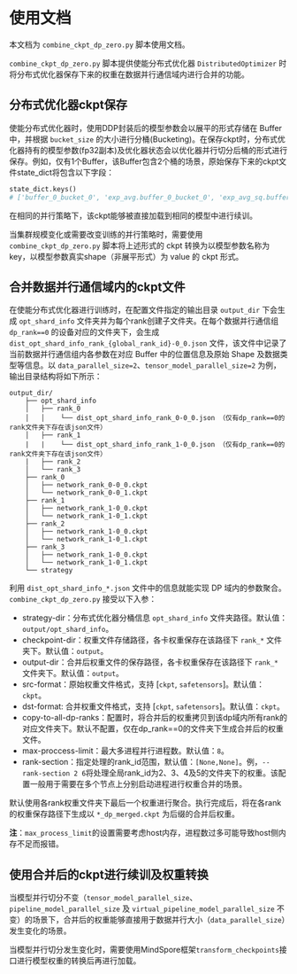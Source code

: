 # 使用文档

本文档为 `combine_ckpt_dp_zero.py` 脚本使用文档。

`combine_ckpt_dp_zero.py` 脚本提供使能分布式优化器 `DistributedOptimizer` 时将分布式优化器保存下来的权重在数据并行通信域内进行合并的功能。

## 分布式优化器ckpt保存

使能分布式优化器时，使用DDP封装后的模型参数会以展平的形式存储在 Buffer 中，并根据 `bucket_size` 的大小进行分桶(Bucketing)。在保存ckpt时，分布式优化器持有的模型参数(fp32副本)及优化器状态会以优化器并行切分后桶的形式进行保存。例如，仅有1个Buffer，该Buffer包含2个桶的场景，原始保存下来的ckpt文件state_dict将包含以下字段：

```python
state_dict.keys()
# ['buffer_0_bucket_0', 'exp_avg.buffer_0_bucket_0', 'exp_avg_sq.buffer_0_bucket_0', 'buffer_0_bucket_1', 'exp_avg.buffer_0_bucket_1', 'exp_avg_sq.buffer_0_bucket_1'， 'state_step', ...]
```

在相同的并行策略下，该ckpt能够被直接加载到相同的模型中进行续训。

当集群规模变化或需要改变训练的并行策略时，需要使用 `combine_ckpt_dp_zero.py` 脚本将上述形式的 ckpt 转换为以模型参数名称为 key，以模型参数真实shape（非展平形式）为 value 的 ckpt 形式。

## 合并数据并行通信域内的ckpt文件

在使能分布式优化器进行训练时，在配置文件指定的输出目录 `output_dir` 下会生成 `opt_shard_info` 文件夹并为每个rank创建子文件夹。在每个数据并行通信组 `dp_rank==0` 的设备对应的文件夹下，会生成 `dist_opt_shard_info_rank_{global_rank_id}-0_0.json` 文件，该文件中记录了当前数据并行通信组内各参数在对应 Buffer 中的位置信息及原始 Shape 及数据类型等信息。以 `data_parallel_size=2`、`tensor_model_parallel_size=2` 为例，输出目录结构将如下所示：

```text
output_dir/
    ├── opt_shard_info
    │   ├── rank_0
    │   │    └── dist_opt_shard_info_rank_0-0_0.json （仅有dp_rank==0的rank文件夹下存在该json文件）
    │   ├── rank_1
    |   |    └── dist_opt_shard_info_rank_1-0_0.json （仅有dp_rank==0的rank文件夹下存在该json文件）
    |   ├── rank_2
    │   └── rank_3
    ├── rank_0
    │   ├── network_rank_0-0_0.ckpt
    │   └── network_rank_0-0_1.ckpt
    ├── rank_1
    │   ├── network_rank_1-0_0.ckpt
    │   └── network_rank_1-0_1.ckpt
    ├── rank_2
    │   ├── network_rank_1-0_0.ckpt
    │   └── network_rank_1-0_1.ckpt
    ├── rank_3
    │   ├── network_rank_1-0_0.ckpt
    │   └── network_rank_1-0_1.ckpt
    └── strategy
```

利用 `dist_opt_shard_info_*.json` 文件中的信息就能实现 DP 域内的参数聚合。`combine_ckpt_dp_zero.py` 接受以下入参：

- strategy-dir：分布式优化器分桶信息 `opt_shard_info` 文件夹路径。默认值：`output/opt_shard_info`。
- checkpoint-dir：权重文件存储路径，各卡权重保存在该路径下 `rank_*` 文件夹下。默认值：`output`。
- output-dir：合并后权重文件的保存路径，各卡权重保存在该路径下 `rank_*` 文件夹下。默认值：`output`。
- src-format：原始权重文件格式，支持 [`ckpt`, `safetensors`]。默认值：`ckpt`。
- dst-format: 合并权重文件格式，支持 [`ckpt`, `safetensors`]。默认值：`ckpt`。
- copy-to-all-dp-ranks：配置时，将合并后的权重拷贝到该dp域内所有rank的对应文件夹下。默认不配置，仅在dp_rank==0的文件夹下生成合并后的权重文件。
- max-proccess-limit：最大多进程并行进程数。默认值：`8`。
- rank-section：指定处理的rank_id范围，默认值：`[None,None]`。例，`--rank-section 2 6`将处理全局rank_id为2、3、4及5的文件夹下的权重。该配置一般用于需要在多个节点上分别启动进程进行权重合并的场景。

默认使用各rank权重文件夹下最后一个权重进行聚合。执行完成后，将在各rank的权重保存路径下生成以 `*_dp_merged.ckpt` 为后缀的合并后权重。

**注**：`max_process_limit`的设置需要考虑host内存，进程数过多可能导致host侧内存不足而报错。

## 使用合并后的ckpt进行续训及权重转换

当模型并行切分不变（`tensor_model_parallel_size`、`pipeline_model_parallel_size` 及 `virtual_pipeline_model_parallel_size` 不变）的场景下，合并后的权重能够直接用于数据并行大小（`data_parallel_size`）发生变化的场景。

当模型并行切分发生变化时，需要使用MindSpore框架`transform_checkpoints`接口进行模型权重的转换后再进行加载。
